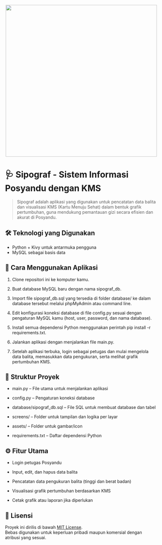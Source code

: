 <p align="center"><img src="https://imgur.com/HTnIUB4.png" width="500"></p>

# 🩺 Sipograf - Sistem Informasi Posyandu dengan KMS

> Sipograf adalah aplikasi yang digunakan untuk pencatatan data balita dan visualisasi KMS (Kartu Menuju Sehat) dalam bentuk grafik pertumbuhan, guna mendukung pemantauan gizi secara efisien dan akurat di Posyandu.

## 🛠 Teknologi yang Digunakan

- Python + Kivy untuk antarmuka pengguna
- MySQL sebagai basis data


## 📌 Cara Menggunakan Aplikasi

1. Clone repositori ini ke komputer kamu.

2. Buat database MySQL baru dengan nama sipograf_db.

3. Import file sipograf_db.sql yang tersedia di folder database/ ke dalam database tersebut melalui phpMyAdmin atau command line.

4. Edit konfigurasi koneksi database di file config.py sesuai dengan pengaturan MySQL kamu (host, user, password, dan nama database).

5. Install semua dependensi Python menggunakan perintah pip install -r requirements.txt.

6. Jalankan aplikasi dengan menjalankan file main.py.

7. Setelah aplikasi terbuka, login sebagai petugas dan mulai mengelola data balita, memasukkan data pengukuran, serta melihat grafik pertumbuhan KMS.

## 📂 Struktur Proyek 

- main.py – File utama untuk menjalankan aplikasi

- config.py – Pengaturan koneksi database

- database/sipograf_db.sql – File SQL untuk membuat database dan tabel

- screens/ – Folder untuk tampilan dan logika per layar

- assets/ – Folder untuk gambar/icon

- requirements.txt – Daftar dependensi Python

## ⚙️ Fitur Utama
- Login petugas Posyandu

- Input, edit, dan hapus data balita

- Pencatatan data pengukuran balita (tinggi dan berat badan)

- Visualisasi grafik pertumbuhan berdasarkan KMS

- Cetak grafik atau laporan jika diperlukan

## 📃 Lisensi

Proyek ini dirilis di bawah [MIT License](https://opensource.org/licenses/MIT).  
Bebas digunakan untuk keperluan pribadi maupun komersial dengan atribusi yang sesuai.
